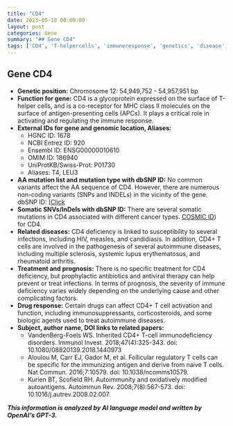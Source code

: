 ```yaml
---
title: "CD4"
date: 2023-05-10 00:00:00
layout: post
categories: Gene
summary: "## Gene CD4"
tags: ['CD4', 'T-helpercells', 'immuneresponse', 'genetics', 'disease', 'treatment', 'drugresponse', 'somaticmutations']
---
```


## Gene CD4
- **Genetic position:** Chromosome 12: 54,949,752 - 54,957,951 bp
- **Function for gene:** CD4 is a glycoprotein expressed on the surface of T-helper cells, and is a co-receptor for MHC class II molecules on the surface of antigen-presenting cells (APCs). It plays a critical role in activating and regulating the immune response.
- **External IDs for gene and genomic location, Aliases:**
    - HGNC ID: 1678
    - NCBI Entrez ID: 920
    - Ensembl ID: ENSG00000010610
    - OMIM ID: 186940
    - UniProtKB/Swiss-Prot: P01730
    - Aliases: T4, LEU3
- **AA mutation list and mutation type with dbSNP ID:** No common variants affect the AA sequence of CD4. However, there are numerous non-coding variants (SNPs and INDELs) in the vicinity of the gene. dbSNP ID: [[Click](http://www.ncbi.nlm.nih.gov/projects/SNP/snp_ref.cgi?geneId=920](http://www.ncbi.nlm.nih.gov/projects/SNP/snp_ref.cgi?geneId=920).)
- **Somatic SNVs/InDels with dbSNP ID:** There are several somatic mutations in CD4 associated with different cancer types. [COSMIC ID](https://cancer.sanger.ac.uk/cosmic/gene/analysis?ln=CD4)) for CD4.
- **Related diseases:** CD4 deficiency is linked to susceptibility to several infections, including HIV, measles, and candidiasis. In addition, CD4+ T cells are involved in the pathogenesis of several autoimmune diseases, including multiple sclerosis, systemic lupus erythematosus, and rheumatoid arthritis.
- **Treatment and prognosis:** There is no specific treatment for CD4 deficiency, but prophylactic antibiotics and antiviral therapy can help prevent or treat infections. In terms of prognosis, the severity of immune deficiency varies widely depending on the underlying cause and other complicating factors.
- **Drug response:** Certain drugs can affect CD4+ T cell activation and function, including immunosuppressants, corticosteroids, and some biologic agents used to treat autoimmune diseases. 
- **Subject, author name, DOI links to related papers:**
    - VandenBerg-Foels WS. Inherited CD4+ T-cell immunodeficiency disorders. Immunol Invest. 2018;47(4):325-343. doi: 10.1080/08820139.2018.1440973
    - Aloulou M, Carr EJ, Gador M, et al. Follicular regulatory T cells can be specific for the immunizing antigen and derive from naive T cells. Nat Commun. 2016;7:10579. doi: 10.1038/ncomms10579.
    - Kurien BT, Scofield RH. Autoimmunity and oxidatively modified autoantigens. Autoimmun Rev. 2008;7(8):567-573. doi: 10.1016/j.autrev.2008.02.007.

**_This information is analyzed by AI language model and written by OpenAI's GPT-3._**